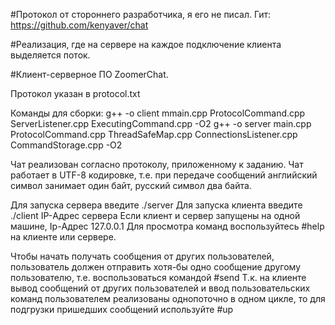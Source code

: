 #Протокол от стороннего разработчика, я его не писал. Гит: https://github.com/kenyaver/chat

#Реализация, где на сервере на каждое подключение клиента выделяется поток.

#Клиент-серверное ПО ZoomerChat.

Протокол указан в protocol.txt

Команды для сборки:
g++ -o client mmain.cpp ProtocolCommand.cpp ServerListener.cpp ExecutingCommand.cpp -O2
g++ -o server main.cpp ProtocolCommand.cpp ThreadSafeMap.cpp ConnectionsListener.cpp CommandStorage.cpp -O2

Чат реализован согласно протоколу, приложенному к заданию. 
Чат работает в UTF-8 кодировке, т.е. при передаче сообщений английский символ занимает один байт, русский символ два байта.

Для запуска сервера введите ./server 
Для запуска клиента введите ./client 
IP-Адрес сервера Если клиент и сервер запущены на одной машине, Ip-Адрес 127.0.0.1 
Для просмотра команд воспользуйтесь #help на клиенте или сервере.

Чтобы начать получать сообщения от других пользователей, пользователь должен отправить хотя-бы одно сообщение другому пользователю, т.е. воспользоваться командой #send
Т.к. на клиенте вывод сообщений от других пользователей и ввод пользовательских команд пользователем реализованы однопоточно в одном цикле, то для подгрузки пришедших сообщений используйте #up
